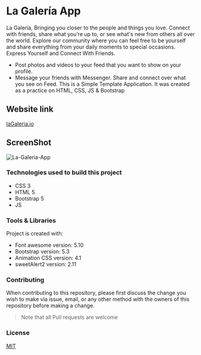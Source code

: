 # La Galería App

La Galería, Bringing you closer to the people and things you love.
Connect with friends, share what you’re up to, or see what's new from others all over the world. Explore our community where you can feel free to be yourself and share everything from your daily moments to special occasions.
Express Yourself and Connect With Friends.
* Post photos and videos to your feed that you want to show on your profile.
* Message your friends with Messenger. Share and connect over what you see on Feed.
This is a Simple Template Application. It was created as a practice on HTML, CSS, JS & Bootstrap

## Website link 

[laGaleria.io](https://raniamhelmy.github.io/LaGaleriaApp/)

## ScreenShot

![La-Galeria-App](https://user-images.githubusercontent.com/93358372/218405308-37d220ea-fbe6-408d-9738-62a0c8a4a53f.jpg)

### Technologies used to build this project

<ul>
  <li>CSS 3</li>
  <li>HTML 5</li>
  <li>Bootstrap 5</li>
  <li>JS</li>
 </ul>
  
### Tools & Libraries  

Project is created with:

* Font awesome version: 5.10
* Bootstrap version: 5.3
* Animation CSS version: 4.1
* sweetAlert2 version: 2.11

### Contributing

When contributing to this repository, please first discuss the change you wish to make via issue, email, or any other method with the owners of this repository before making a change.

>Note that all Pull requests are welcome

### License
[MIT](https://choosealicense.com/licenses/mit/)